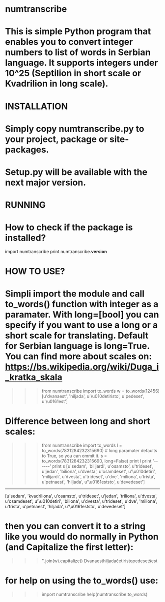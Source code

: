 # numtranscribe

# This is simple Python program that enables you to convert integer numbers to list of words in Serbian language. It supports integers under 10^25 (Septilion in short scale or Kvadrilion in long scale).

# INSTALLATION

# Simply copy numtranscribe.py to your project, package or site-packages. 
# Setup.py will be available with the next major version.

# RUNNING

# How to check if the package is installed?

import numtranscribe
print numtranscribe.__version__

# HOW TO USE?

# Simpli import the module and call to_words() function with integer as a paramater. With long=[bool] you can specify if you want to use a long or a short scale for translating. Default for Serbian language is long=True. You can find more about scales on: https://bs.wikipedia.org/wiki/Duga_i_kratka_skala

>>> from numtranscribe import to_words
>>> w = to_words(12456)
[u'dvanaest', 'hiljada', u'\u010detiristo', u'pedeset', u'\u0161est']

# Difference between long and short scales:

>>> from numtranscribe import to_words
>>> l = to_words(7831284232315690) # long paramater defaults to True, so you can ommit it.
>>> s = to_words(7831284232315690, long=False)
>>> print l
>>> print '------'
>>> print s
[u'sedam', 'bilijardi', u'osamsto', u'trideset', u'jedan', 'biliona', u'dvesta', u'osamdeset', u'\u010detiri', 'milijardi', u'dvesta', u'trideset', u'dve', 'miliona', u'trista', u'petnaest', 'hiljada', u'\u0161eststo', u'devedeset']
------
[u'sedam', 'kvadriliona', u'osamsto', u'trideset', u'jedan', 'triliona', u'dvesta', u'osamdeset', u'\u010detiri', 'biliona', u'dvesta', u'trideset', u'dve', 'miliona', u'trista', u'petnaest', 'hiljada', u'\u0161eststo', u'devedeset']


# then you can convert it to a string like you would do normally in Python (and Capitalize the first letter):

>>> ''.join(w).capitalize()
Dvanaesthiljadačetiristopedesetšest


# for help on using the to_words() use: 
>>> import numtranscribe
>>> help(numtranscribe.to_words)

